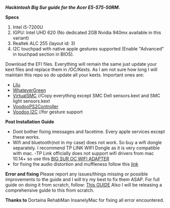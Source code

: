 **_Hackintosh Big Sur guide for the Acer E5-575-50RM._**

**Specs**
1. Intel i5-7200U
2. IGPU: Intel UHD 620 (No dedicated 2GB Nvidia 940mx available in this variant)
3. Realtek ALC 255 (layout id: 3)
4. I2C touchpad with native apple gestures supported (Enable "Advanced" in touchpad section in BIOS).

Download the EFI files. Everything will remain the same just update your kext files and replace them in /OC/Kexts.
As I am not sure how long I will maintain this repo so do update all your kexts.
Important ones are:
* [Lilu](https://github.com/acidanthera/Lilu)
* [WhateverGreen](https://github.com/acidanthera/whatevergreen/releases)
* [VirtualSMC](https://github.com/acidanthera/virtualsmc/releases)
  //Copy everything except SMC Dell sensors.kext and SMC light sensors.kext
* [VoodooPS2Controller](https://github.com/acidanthera/VoodooPS2)
* [Voodoo I2C](https://github.com/VoodooI2C/VoodooI2C) //for gesture support

**Post Installation Guide**
* Dont bother fixing imessages and facetime. Every apple services except these works.
* Wifi and bluetooth(not in my case) does not work. So buy a wifi dongle separately. I recommend TP LINK WIFI Dongle as it is very compatible with mac.
  -TP Link officially does not support wifi drivers from mac 10.14+ so use this [BIG SUR OC WIFI ADAPTER](https://github.com/chris1111/Wireless-USB-OC-Big-Sur-Adapter) 
* for fixing the audio distortion and muffleness follow this [link](https://github.com/hackintosh-stuff/ComboJack)

**Error and fixing**
Please report any issues/things missing or possible improvements to the guide and I will try my best to fix them ASAP.
For full guide on doing it from scratch, follow: [This GUIDE](https://dortania.github.io/OpenCore-Install-Guide/)
Also I will be releasing a comprehensive guide to this from scratch.

**Thanks to**
Dortaina
RehabMan
InsanelyMac
for fixing all error encountered.

